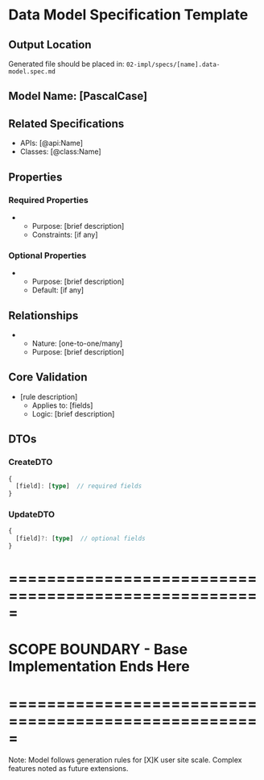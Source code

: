 # Data Model Specification Template

## Output Location
Generated file should be placed in: `02-impl/specs/[name].data-model.spec.md`

## Model Name: [PascalCase]

## Related Specifications
- APIs: [@api:Name]
- Classes: [@class:Name]

## Properties

### Required Properties
- [name]: [type]
  - Purpose: [brief description]
  - Constraints: [if any]

### Optional Properties  
- [name]: [type]
  - Purpose: [brief description]
  - Default: [if any]

## Relationships
- [Type]: [@model:Name]
  - Nature: [one-to-one/many]
  - Purpose: [brief description]

## Core Validation
- [rule description]
  - Applies to: [fields]
  - Logic: [brief description]

## DTOs

### CreateDTO
```typescript
{
  [field]: [type]  // required fields
}
```

### UpdateDTO
```typescript
{
  [field]?: [type]  // optional fields
}
```

# =====================================================
# SCOPE BOUNDARY - Base Implementation Ends Here
# =====================================================

Note: Model follows generation rules for [X]K user site scale.
Complex features noted as future extensions. 